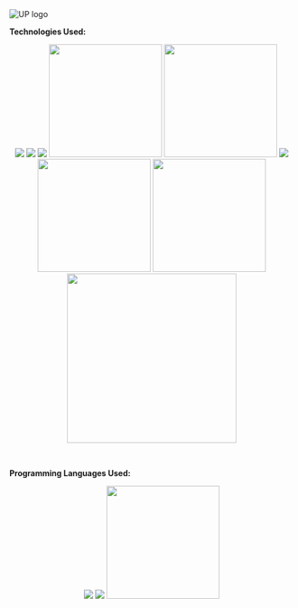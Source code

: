 <img src="https://cs.up.ac.za/static/images/headerUP.jpg" alt="UP logo">


**Technologies Used:**

<p align="center">
  <img src="https://raw.githubusercontent.com/donnemartin/data-science-ipython-notebooks/master/images/aws.png">
  
  <img src="https://encrypted-tbn0.gstatic.com/images?q=tbn:ANd9GcTdjmm-To5JL0VzztSR4_1m4ckCo4WOKYPFBDrf8-V1w4G1ULZL3g">

  <img src="https://encrypted-tbn0.gstatic.com/images?q=tbn:ANd9GcTYRGSRQQ9SfuuTGNmEyRIwiUGoEoSrf4s5BqxHgetC_isal3vH">
  
  <img src="https://encrypted-tbn0.gstatic.com/images?q=tbn:ANd9GcQXbVDcQP7ha9Xu8eH9ldBItvcDubOoR6LEItMIpnFcYB4wWOCg" height="200" width="200">
  
  <img src="https://github.githubassets.com/images/modules/logos_page/GitHub-Mark.png" height="200" width="200">

  <img src="https://media.licdn.com/dms/image/C560BAQFF6NsJiRfdIQ/company-logo_200_200/0?e=2159024400&v=beta&t=__Uf6QioRE6C4_4JHyT7XZe0c3fKGmkZP8_M75ELB5k">

  <img src="http://ftp.riken.jp/tex-archive/info/guide-latex-fr/Images/overleaf.png" height="200" width="200">

  <img src="https://miro.medium.com/max/1200/1*dr3pZsLJg28gKwq0MXp1Mg.png" height="200" width="200">

  <img src="https://encrypted-tbn0.gstatic.com/images?q=tbn:ANd9GcR4N_xMlxP9i4UDwtBaTxPHFB_GS2yY2eexx4B6A0iimxP2EVnaOw"  height="300" width="300">

</p>

<br>

**Programming Languages Used:**

<p align="center">
  <img src="https://encrypted-tbn0.gstatic.com/images?q=tbn:ANd9GcQX4If1fApB9nqlkwpWVRj2QdixUbMDHkYEJOABWM6w31JkFtDNmA">
 
  <img src="https://encrypted-tbn0.gstatic.com/images?q=tbn:ANd9GcRqbWBTD_HCAVRdwZ-BM2Qe3RWEKpt1otq-Lwgae6fmzkQobWLS">
  
  <img src="https://cdn.imgbin.com/17/9/5/imgbin-python-programming-language-computer-programming-computer-science-javascript-automation-SMyRb5dEhA0ehEWCrdKe8Gb5g.jpg" height="200" width="200">
  
  
    
</p>

<br>